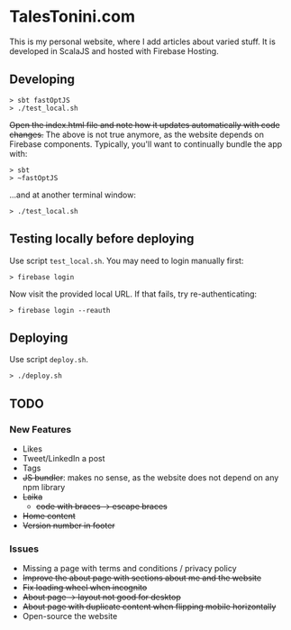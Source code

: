 # TalesTonini.com
This is my personal website, where I add articles about varied stuff.
It is developed in ScalaJS and hosted with Firebase Hosting.

## Developing
```
> sbt fastOptJS
> ./test_local.sh
```
~~Open the index.html file and note how it updates automatically with code changes.~~
The above is not true anymore, as the website depends on Firebase components.
Typically, you'll want to continually bundle the app with:
```
> sbt
> ~fastOptJS
```
...and at another terminal window:
```
> ./test_local.sh
```

## Testing locally before deploying
Use script `test_local.sh`.  You may need to login manually first:
```
> firebase login
```
Now visit the provided local URL.
If that fails, try re-authenticating:
```
> firebase login --reauth
```

## Deploying
Use script `deploy.sh`.
```
> ./deploy.sh
```

## TODO

### New Features
- Likes
- Tweet/LinkedIn a post
- Tags
- ~~JS bundler~~: makes no sense, as the website does not depend on any npm library
- ~~Laika~~
  - ~~code with braces -> escape braces~~
- ~~Home content~~
- ~~Version number in footer~~

### Issues
- Missing a page with terms and conditions / privacy policy
- ~~Improve the about page with sections about me and the website~~
- ~~Fix loading wheel when incognito~~
- ~~About page -> layout not good for desktop~~
- ~~About page with duplicate content when flipping mobile horizontally~~
- Open-source the website
